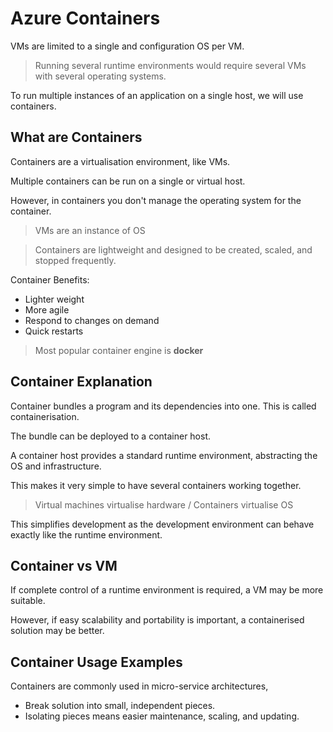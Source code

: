 
# Azure Containers

VMs are limited to a single and configuration OS per VM.

> Running several runtime environments would require several VMs with several operating systems.

To run multiple instances of an application on a single host, we will use containers.

## What are Containers

Containers are a virtualisation environment, like VMs.

Multiple containers can be run on a single or virtual host.

However, in containers you don't manage the operating system for the container.

> VMs are an instance of OS


> Containers are lightweight and designed to be created, scaled, and stopped frequently.

Container Benefits:
- Lighter weight
- More agile
- Respond to changes on demand
- Quick restarts

> Most popular container engine is **docker**

## Container Explanation

Container bundles a program and its dependencies into one. This is called containerisation.

The bundle can be deployed to a container host.

A container host provides a standard runtime environment, abstracting the OS and infrastructure.

This makes it very simple to have several containers working together.

> Virtual machines virtualise hardware
/
> Containers virtualise OS

This simplifies development as the development environment can behave exactly like the runtime
environment.

## Container vs VM

If complete control of a runtime environment is required, a VM may be more suitable.

However, if easy scalability and portability is important, a containerised solution may be better.

## Container Usage Examples

Containers are commonly used in micro-service architectures,
- Break solution into small, independent pieces.
- Isolating pieces means easier maintenance, scaling, and updating.

